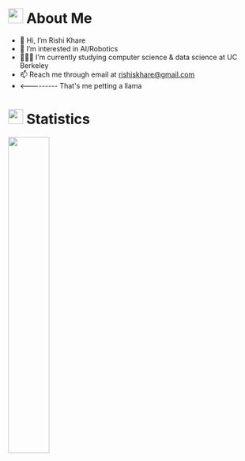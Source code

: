 # <img src="https://user-images.githubusercontent.com/82110564/189553856-2e7f8f30-80b4-484f-bfaa-9e5eb10f24e5.gif" width="30"> About Me
- 👋 Hi, I’m Rishi Khare
- 👀 I’m interested in AI/Robotics
- 🧑🏽‍💻 I’m currently studying computer science & data science at UC Berkeley
- 📫 Reach me through email at rishiskhare@gmail.com
- <--------- That's me petting a llama


# <img src="https://media4.giphy.com/media/MIGbtLZoVjbl0bYbAd/giphy.gif?cid=ecf05e472t2h0i8d7dcjaoau9iqtchhr899hxmpxzzgc7lyw&rid=giphy.gif" width="30"> Statistics

<p align="left">
  <img width="40.5%" src="https://github-readme-stats.vercel.app/api/top-langs/?username=rishiskhare&theme=radical&bg_color=282828&hide_border=true&include_all_commits=true&count_private=true&layout=compact">
</p>

<!---
rishiskhare/rishiskhare is a ✨ special ✨ repository because its `README.md` (this file) appears on your GitHub profile.
You can click the Preview link to take a look at your changes.
--->
